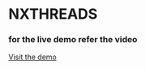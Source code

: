 # NXTHREADS

### for the live demo refer the video

[Visit the demo](https://drive.google.com/file/d/1ByP2YUH4GhSPxRVNqCmBSFY7ZlGSCxOX/view?usp=sharingpath "Go to demo")